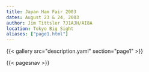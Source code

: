 ```yaml
---
title: Japan Ham Fair 2003
dates: August 23 & 24, 2003
author: Jim Tittsler 7J1AJH/AI8A
location: Tokyo Big Sight
aliases: ["page1.html"]
---
```


{{< gallery src="description.yaml" section="page1" >}}

{{< pagesnav >}}
